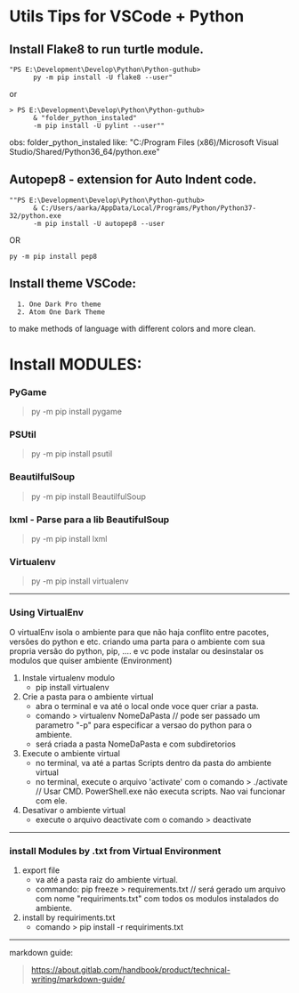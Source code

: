 # Utils Tips for VSCode + Python

## Install Flake8 to run turtle module. 

```
"PS E:\Development\Develop\Python\Python-guthub> 
      py -m pip install -U flake8 --user"
```
or 
```
> PS E:\Development\Develop\Python\Python-guthub> 
      & "folder_python_instaled" 
      -m pip install -U pylint --user""
```

obs:
folder_python_instaled like: "C:/Program Files (x86)/Microsoft Visual Studio/Shared/Python36_64/python.exe"


## Autopep8 - extension for Auto Indent code. 

```
""PS E:\Development\Develop\Python\Python-guthub> 
      & C:/Users/aarka/AppData/Local/Programs/Python/Python37-32/python.exe 
      -m pip install -U autopep8 --user
```
OR
```
py -m pip install pep8
```

## Install theme VSCode: 
      1. One Dark Pro theme 
      2. Atom One Dark Theme
to make methods of language with different colors and more clean.


# Install MODULES:

### PyGame
> py -m pip install pygame
### PSUtil
> py -m pip install psutil
### BeautilfulSoup
> py -m pip install BeautilfulSoup
### lxml - Parse para a lib BeautifulSoup
> py -m pip install lxml
### Virtualenv
> py -m pip install virtualenv

---
### Using VirtualEnv

O virtualEnv isola o ambiente para que não haja conflito entre pacotes, versões do python e etc. criando uma parta para o ambiente com sua propria versão do python, pip, .... e vc pode instalar ou desinstalar os modulos que quiser ambiente (Environment)

1. Instale virtualenv modulo
      - pip install virtualenv
2. Crie a pasta para o ambiente virtual
      - abra o terminal e va até o local onde voce quer criar a pasta.
      - comando > virtualenv NomeDaPasta        // pode ser passado um parametro "-p" para especificar a versao do python para o ambiente.
      - será criada a pasta NomeDaPasta e com subdiretorios
2. Execute o ambiente virtual
      - no terminal, va até a partas Scripts dentro da pasta do ambiente virtual
      - no terminal, execute o arquivo 'activate' com o comando > ./activate        // Usar CMD. PowerShell.exe não executa scripts. Nao vai funcionar com ele. 
4. Desativar o ambiente virtual
      - execute o arquivo deactivate com o comando > deactivate

---
### install Modules by .txt from Virtual Environment

1. export file
      - va até a pasta raiz do ambiente virtual.
      - commando: pip freeze > requirements.txt       // será gerado um arquivo com nome "requiriments.txt" com todos os modulos instalados do ambiente.
2. install by requiriments.txt
      - comando > pip install -r requiriments.txt


---
markdown guide:
>https://about.gitlab.com/handbook/product/technical-writing/markdown-guide/